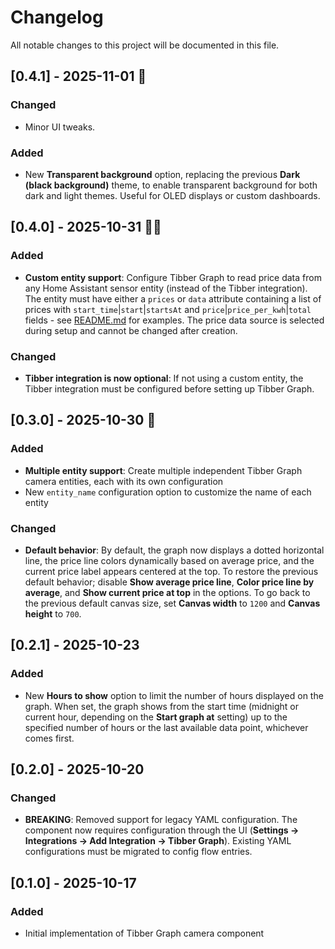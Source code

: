 # Changelog

All notable changes to this project will be documented in this file.

## [0.4.1] - 2025-11-01 🍂

### Changed

- Minor UI tweaks.

### Added

- New **Transparent background** option, replacing the previous **Dark (black background)** theme, to enable transparent background for both dark and light themes. Useful for OLED displays or custom dashboards.

## [0.4.0] - 2025-10-31 🧛🏻

### Added

- **Custom entity support**: Configure Tibber Graph to read price data from any Home Assistant sensor entity (instead of the Tibber integration). The entity must have either a `prices` or `data` attribute containing a list of prices with `start_time`|`start`|`startsAt` and `price`|`price_per_kwh`|`total` fields - see [README.md](README.md#custom-data-source) for examples. The price data source is selected during setup and cannot be changed after creation.

### Changed

- **Tibber integration is now optional**: If not using a custom entity, the Tibber integration must be configured before setting up Tibber Graph.

## [0.3.0] - 2025-10-30 🎃

### Added

- **Multiple entity support**: Create multiple independent Tibber Graph camera entities, each with its own configuration
- New `entity_name` configuration option to customize the name of each entity

### Changed

- **Default behavior**: By default, the graph now displays a dotted horizontal line, the price line colors dynamically based on average price, and the current price label appears centered at the top. To restore the previous default behavior; disable **Show average price line**, **Color price line by average**, and **Show current price at top** in the options. To go back to the previous default canvas size, set **Canvas width** to `1200` and **Canvas height** to `700`.

## [0.2.1] - 2025-10-23

### Added

- New **Hours to show** option to limit the number of hours displayed on the graph. When set, the graph shows from the start time (midnight or current hour, depending on the **Start graph at** setting) up to the specified number of hours or the last available data point, whichever comes first.

## [0.2.0] - 2025-10-20

### Changed

- **BREAKING**: Removed support for legacy YAML configuration. The component now requires configuration through the UI (**Settings → Integrations → Add Integration → Tibber Graph**). Existing YAML configurations must be migrated to config flow entries.

## [0.1.0] - 2025-10-17

### Added

- Initial implementation of Tibber Graph camera component
